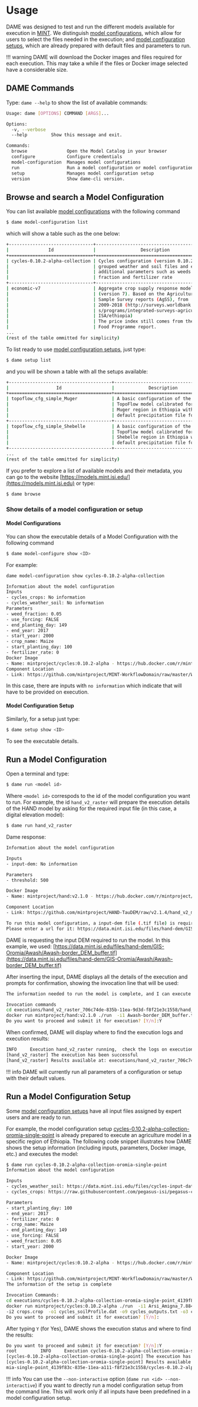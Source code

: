 # Usage

DAME was designed to test and run the different models available for execution in [MINT](https://models.mint.isi.edu). We distinguish [model configurations](https://mintproject.readthedocs.io/en/latest/modelcatalog/#model-configuration), which allow for users to select the files needed in the execution; and  [model configuration setups](https://mintproject.readthedocs.io/en/latest/modelcatalog/#model-configuration-setup), which are already prepared with default files and parameters to run.

!!! warning
    DAME will download the Docker images and files required for each execution. This may take a while if the files or Docker image selected have a considerable size.

## DAME Commands

Type: `dame --help` to show the list of available commands:
```bash
Usage: dame [OPTIONS] COMMAND [ARGS]...

Options:
  -v, --verbose
  --help         Show this message and exit.

Commands:
  browse               Open the Model Catalog in your browser
  configure            Configure credentials
  model-configuration  Manages model configurations
  run                  Run a model configuration or model configuration...
  setup                Manages model configuration setup
  version              Show dame-cli version.
```

## Browse and search a Model Configuration

You can list available [model configurations](https://mintproject.readthedocs.io/en/latest/modelcatalog/#model-configuration) with the following command 


```bash
$ dame model-configuration list
```
which will show a table such as the one below:

```bash
+--------------------------------+---------------------------------------------+
|               Id               |                 Description                 |
+================================+=============================================+
| cycles-0.10.2-alpha-collection | Cycles configuration (version 0.10.2) for   |
|                                | grouped weather and soil files and exposing |
|                                | additional parameters such as weeds         |
|                                | fraction and fertilizer rate                |
+--------------------------------+---------------------------------------------+
| economic-v7                    | Aggregate crop supply response model        |
|                                | (version 7). Based on the Agricultural      |
|                                | Sample Survey reports (AgSS), from          |
|                                | 2009-2018 (http://surveys.worldbank.org/lsm |
|                                | s/programs/integrated-surveys-agriculture-  |
|                                | ISA/ethiopia)                               |
|                                | The price index still comes from the World  |
|                                | Food Programme report.                      |
...
(rest of the table ommitted for simplicity)
```

To list ready to use [model configuration setups](https://mintproject.readthedocs.io/en/latest/modelcatalog/#model-configuration-setup), just type: 

```bash
$ dame setup list
```
and you will be shown a table with all the setups available:
```bash
+---------------------------------------+--------------------------------------+
|                  Id                   |             Description              |
+=======================================+======================================+
| topoflow_cfg_simple_Muger             | A basic configuration of the         |
|                                       | TopoFlow model calibrated for the    |
|                                       | Muger region in Ethiopia with a      |
|                                       | default precipitation file for 2008  |
+---------------------------------------+--------------------------------------+
| topoflow_cfg_simple_Shebelle          | A basic configuration of the         |
|                                       | TopoFlow model calibrated for the    |
|                                       | Shebelle region in Ethiopia with a   |
|                                       | default precipitation file for 2008  |
+---------------------------------------+--------------------------------------+
...
(rest of the table ommitted for simplicity)
```

If you prefer to explore a list of available models and their metadata, you can go to the website [https://models.mint.isi.edu/](https://models.mint.isi.edu) or type:

```bash
$ dame browse
```

### Show details of a model configuration or setup


#### Model Configurations

You can show the executable details of a Model Configuration with the following command

```bash
$ dame model-configure show <ID>
```
For example: 

```bash
dame model-configuration show cycles-0.10.2-alpha-collection

Information about the model configuration
Inputs
- cycles_crops: No information
- cycles_weather_soil: No information
Parameters
- weed_fraction: 0.05
- use_forcing: FALSE
- end_planting_day: 149
- end_year: 2017
- start_year: 2000
- crop_name: Maize
- start_planting_day: 100
- fertilizer_rate: 0
Docker Image
- Name: mintproject/cycles:0.10.2-alpha - https://hub.docker.com/r/mintproject/cycles
Component Location
- Link: https://github.com/mintproject/MINT-WorkflowDomain/raw/master/WINGSWorkflowComponents/cycles-0.10.2-alpha-collection/cycles-0.10.2-alpha-collection.zip
```
In this case, there are inputs with `no information` which indicate that will have to be provided on execution.

#### Model Configuration Setup

Similarly, for a setup just type:

```bash
$ dame setup show <ID>
```
To see the executable details. 

## Run a Model Configuration 

Open a terminal and type:

```bash
$ dame run <model id>
```
Where `<model id>` correspods to the id of the model configuration you want to run. For example, the id `hand_v2_raster` will prepare the execution details of the HAND model by asking for the required input file (in this case, a digital elevation model):

```bash
$ dame run hand_v2_raster
```
Dame response:

```bash
Information about the model configuration

Inputs
- input-dem: No information

Parameters
- threshold: 500

Docker Image
- Name: mintproject/hand:v2.1.0 - https://hub.docker.com/r/mintproject/hand

Component Location
- Link: https://github.com/mintproject/HAND-TauDEM/raw/v2.1.4/hand_v2_mint_component.zip

To run this model configuration, a input-dem file (.tif file) is required.
Please enter a url for it: https://data.mint.isi.edu/files/hand-dem/GIS-Oromia/Awash/Awash-border_DEM_buffer.tif
```

DAME is requesting the input DEM required to run the model. In this example, we used: [https://data.mint.isi.edu/files/hand-dem/GIS-Oromia/Awash/Awash-border_DEM_buffer.tif](https://data.mint.isi.edu/files/hand-dem/GIS-Oromia/Awash/Awash-border_DEM_buffer.tif)

After inserting the input, DAME displays all the details of the execution and prompts for confirmation, showing the invocation line that will be used:

```bash
The information needed to run the model is complete, and I can execute the model as follows:

Invocation commands
cd executions/hand_v2_raster_706c74de-835b-11ea-9d3d-f8f21e3c1558/hand_v2_mint_component/src
docker run mintproject/hand:v2.1.0 ./run  -i1 Awash-border_DEM_buffer.tif  -o1 distance-down.tif -o3 shape.shp -o4 geojson.json -o2 distance-down-raster.tif  -p1 500
Do you want to proceed and submit it for execution? [Y/n]:Y
```
When confirmed, DAME will display where to find the execution logs and execution results:

```bash
INFO     Execution hand_v2_raster running,  check the logs on executions/hand_v2_raster_706c74de-835b-11ea-9d3d-f8f21e3c1558/output.log
[hand_v2_raster] The execution has been successful
[hand_v2_raster] Results available at: executions/hand_v2_raster_706c74de-835b-11ea-9d3d-f8f21e3c1558/hand_v2_mint_component/src
```

!!! info
    DAME will currently run all parameters of a configuration or setup with their default values.

## Run a Model Configuration Setup

Some [model configuration setups](https://mintproject.readthedocs.io/en/latest/modelcatalog/#model-configuration-setup) have all input files assigned by expert users and are ready to run.

For example, the model configuration setup [cycles-0.10.2-alpha-collection-oromia-single-point](https://models.mint.isi.edu/models/explore/CYCLES/cycles_v0.10.2_alpha/cycles-0.10.2-alpha-collection/cycles-0.10.2-alpha-collection-oromia-single-point) is already prepared to execute an agriculture model in a specific region of Ethiopia. The following code snippet illustrates how DAME shows the setup information (including inputs, parameters, Docker image, etc.) and executes the model:

``` bash
$ dame run cycles-0.10.2-alpha-collection-oromia-single-point
Information about the model configuration

Inputs
- cycles_weather_soil: https://data.mint.isi.edu/files/cycles-input-data/oromia/weather-soil/Arsi_Amigna_7.884865046N_40.19527054E.zip
- cycles_crops: https://raw.githubusercontent.com/pegasus-isi/pegasus-cycles/master/data/crops.crop

Parameters
- start_planting_day: 100
- end_year: 2017
- fertilizer_rate: 0
- crop_name: Maize
- end_planting_day: 149
- use_forcing: FALSE
- weed_fraction: 0.05
- start_year: 2000

Docker Image
- Name: mintproject/cycles:0.10.2-alpha - https://hub.docker.com/r/mintproject/cycles

Component Location
- Link: https://github.com/mintproject/MINT-WorkflowDomain/raw/master/WINGSWorkflowComponents/cycles-0.10.2-alpha-collection/cycles-0.10.2-alpha-collection.zip
The information of the setup is complete

Invocation Commands:
cd executions/cycles-0.10.2-alpha-collection-oromia-single-point_4139f83c-835e-11ea-a111-f8f21e3c1558/cycles-0.10.2-alpha-collection/src
docker run mintproject/cycles:0.10.2-alpha ./run  -i1 Arsi_Amigna_7.884865046N_40.19527054E.zip
-i2 crops.crop  -o1 cycles_soilProfile.dat -o9 cycles_outputs.txt -o3 cycles_crop.dat -o5 cycles_season.dat -o2 cycles_som.dat -o8 cycles_water.dat -o4 cycles_nitrogen.dat -o7 cycles_weatherOutput.dat -o6 cycles_summary.dat  -p4 100 -p2 2017 -p6 0 -p3 Maize -p5 149 -p8 FALSE -p7 0.05 -p1 2000
Do you want to proceed and submit it for execution? [Y/n]:
```
After typing `Y` (for Yes), DAME shows the execution status and where to find the results:

```bash
Do you want to proceed and submit it for execution? [Y/n]:Y
root         INFO     Execution cycles-0.10.2-alpha-collection-oromia-single-point running,  check the logs on executions/cycles-0.10.2-alpha-collection-oromia-single-point_4139f83c-835e-11ea-a111-f8f21e3c1558/output.log
[cycles-0.10.2-alpha-collection-oromia-single-point] The execution has been successful
[cycles-0.10.2-alpha-collection-oromia-single-point] Results available at: executions/cycles-0.10.2-alpha-collection-oro
mia-single-point_4139f83c-835e-11ea-a111-f8f21e3c1558/cycles-0.10.2-alpha-collection/src
```


!!! info
    You can use the `--non-interactive` option (`dame run <id> --non-interactive`) if you want to directly run a model configuration setup from the command line. This will work only if all inputs have been predefined in a model configuration setup.

<!--[![asciicast](https://asciinema.org/a/ZhVn1dI5NBIzaaWGaIlD563Cj.svg)](https://asciinema.org/a/ZhVn1dI5NBIzaaWGaIlD563Cj)-->
